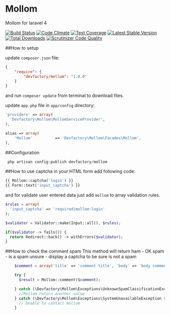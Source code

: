 Mollom
======

Mollom for laravel 4

[![Build Status](https://travis-ci.org/DevFactoryCH/mollom.svg)](https://travis-ci.org/DevFactoryCH/mollom)
[![Code Climate](https://codeclimate.com/github/DevFactoryCH/mollom/badges/gpa.svg)](https://codeclimate.com/github/DevFactoryCH/mollom)
[![Test Coverage](https://codeclimate.com/github/DevFactoryCH/mollom/badges/coverage.svg)](https://codeclimate.com/github/DevFactoryCH/mollom)
[![Latest Stable Version](https://poser.pugx.org/devfactory/mollom/v/stable.svg)](https://packagist.org/packages/devfactory/mollom)
[![Total Downloads](https://poser.pugx.org/devfactory/mollom/downloads.svg)](https://packagist.org/packages/devfactory/mollom)
[![Scrutinizer Code Quality](https://scrutinizer-ci.com/g/DevFactoryCH/mollom/badges/quality-score.png?b=master)](https://scrutinizer-ci.com/g/DevFactoryCH/mollom/?branch=master)

##How to setup

update `composer.json` file:

```json
{
    "require": {
        "devfactory/mollom": "1.0.0"
    }
}
```

and run `composer update` from terminal to download files.

update `app.php` file in `app/config` directory:

```php
'providers' => array(
  'Devfactory\Mollom\MollomServiceProvider',
),
```

```php
alias => array(
    'Mollom'          => 'Devfactory\Mollom\Facades\Mollom',
),
```

##Configuration

```php
 php artisan config:publish devfactory/mollom
```

##How to use captcha
in your HTML form add following code:

```php
{{ Mollom::captcha('login') }}
{{ Form::text('input_captcha') }}

```

and for validate user entered data just add `mollom` to array validation rules.

```php
$rules = array(
  'input_captcha' => 'required|mollom:login'
);

$validator = Validator::make(Input::all(), $rules);

if($validator -> fails()) {
  return Redirect::back() -> withErrors($validator);
}
```

##How to check the comment spam
This method will return
ham - OK
spam - is a spam
unsure - display a captcha to be sure is not a spam

```php
    $comment = array('title' => 'comment title', 'body' => 'body comment', 'name' => 'authorName', 'mail' => 'authorEmail');

    try {
      $result = Mollom::comment($comment);

    } catch (\Devfactory\Mollom\Exceptions\UnknownSpamClassificationException $e) {
      //Mollom return anothor value
    } catch (\Devfactory\Mollom\Exceptions\SystemUnavailableException $e) {
      // Unable to contact mollom
    }
```
